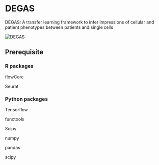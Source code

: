 # DEGAS
DEGAS: A transfer learning framework to infer impressions of cellular and patient phenotypes between patients and single cells

![DEGAS](images/DEGAS.png "DEGAS")


## Prerequisite

### R packages
flowCore

Seurat

### Python packages
Tensorflow

functools

Scipy

numpy

pandas

scipy

